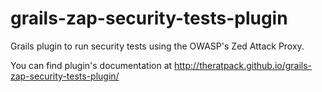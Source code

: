 grails-zap-security-tests-plugin
================================

Grails plugin to run security tests using the OWASP's Zed Attack Proxy.

You can find plugin's documentation at http://theratpack.github.io/grails-zap-security-tests-plugin/
